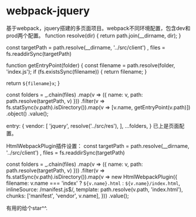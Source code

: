 # webpack-jquery
基于webpack，jquery搭建的多页面项目。webpack不同环境配置，包含dev和prod两个配置。
function resolve(dir) {
  return path.join(__dirname, dir);
}

const targetPath = path.resolve(__dirname, '../src/client')
  , files = fs.readdirSync(targetPath)

function getEntryPoint(folder) {
  const filename = path.resolve(folder, 'index.js');
  if (fs.existsSync(filename)) {
    return filename;
  }

  return `${filename}x`;
}

const folders = _.chain(files)
  .map(v => ({ name: v, path: path.resolve(targetPath, v) }))
  .filter(v => fs.statSync(v.path).isDirectory()).map(v => [v.name, getEntryPoint(v.path)])
  .object()
  .value();


entry: {
  vendor: [
    'jquery',
     resolve('../src/res'),
  ],
  ...folders,
}
已上是页面配置。

HtmlWebpackPlugin插件设置：
const targetPath = path.resolve(__dirname, '../src/client')
  , files = fs.readdirSync(targetPath)

const folders = _.chain(files)
  .map(v => ({ name: v, path: path.resolve(targetPath, v) }))
  .filter(v => fs.statSync(v.path).isDirectory()).map(v => new HtmlWebpackPlugin({
    filename: v.name === 'index' ? `${v.name}.html` : `${v.name}/index.html`,
    inlineSource: /manifest\.js$/,
    template: path.resolve(v.path, 'index.html'),
    chunks: ['manifest', 'vendor', v.name],
  }))
  .value();
  
  有用的给个star^^.
  
